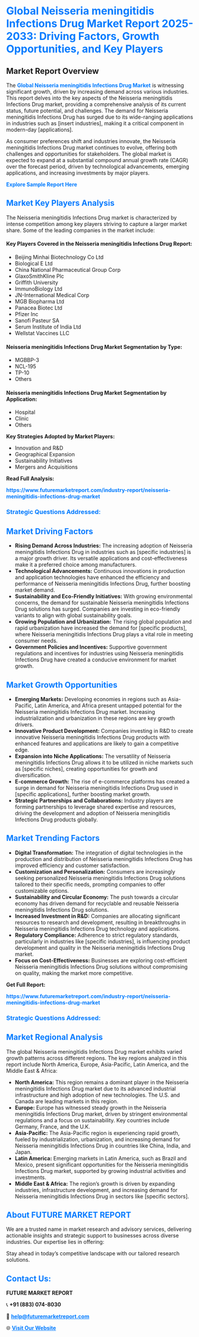 <h1 style="color: #007BFF;">Global Neisseria meningitidis Infections Drug Market Report 2025-2033: Driving Factors, Growth Opportunities, and Key Players</h1>

<section id="overview">
<h2>Market Report Overview</h2>
<p>The <a href="https://www.futuremarketreport.com/industry-report/neisseria-meningitidis-infections-drug-market" style="color: #007BFF; text-decoration: none;"><strong>Global Neisseria meningitidis Infections Drug Market</strong></a> is witnessing significant growth, driven by increasing demand across various industries. This report delves into the key aspects of the Neisseria meningitidis Infections Drug market, providing a comprehensive analysis of its current status, future potential, and challenges. The demand for Neisseria meningitidis Infections Drug has surged due to its wide-ranging applications in industries such as [insert industries], making it a critical component in modern-day [applications].</p>
<p>As consumer preferences shift and industries innovate, the Neisseria meningitidis Infections Drug market continues to evolve, offering both challenges and opportunities for stakeholders. The global market is expected to expand at a substantial compound annual growth rate (CAGR) over the forecast period, driven by technological advancements, emerging applications, and increasing investments by major players.</p>
</section>

<section id="overview">
<p><a href="https://www.futuremarketreport.com/request-sample/reportId=53880" style="color: #007BFF; text-decoration: none;"><strong>Explore Sample Report Here</strong></a></p>
</section>

<section id="key-players">
<h2 style="color: #007BFF;">Market Key Players Analysis</h2>
<p>The Neisseria meningitidis Infections Drug market is characterized by intense competition among key players striving to capture a larger market share. Some of the leading companies in the market include:</p>
<h4>Key Players Covered in the Neisseria meningitidis Infections Drug Report:</h4>
<ul><li>Beijing Minhai Biotechnology Co Ltd</li><li>Biological E Ltd</li><li>China National Pharmaceutical Group Corp</li><li>GlaxoSmithKline Plc</li><li>Griffith University</li><li>ImmunoBiology Ltd</li><li>JN-International Medical Corp</li><li>MGB Biopharma Ltd</li><li>Panacea Biotec Ltd</li><li>Pfizer Inc</li><li>Sanofi Pasteur SA</li><li>Serum Institute of India Ltd</li><li>Wellstat Vaccines LLC</li></ul>
<h4>Neisseria meningitidis Infections Drug Market Segmentation by Type:</h4>
<ul><li>MGBBP-3</li><li>NCL-195</li><li>TP-10</li><li>Others</li></ul>

<h4>Neisseria meningitidis Infections Drug Market Segmentation by Application:</h4>
<ul><li>Hospital</li><li>Clinic</li><li>Others</li></ul>
<p><strong>Key Strategies Adopted by Market Players:</strong></p>
<ul>
<li>Innovation and R&D</li>
<li>Geographical Expansion</li>
<li>Sustainability Initiatives</li>
<li>Mergers and Acquisitions</li>
</ul>
</section>

<section>
<p><strong>Read Full Analysis: </strong></p><a href="https://www.futuremarketreport.com/industry-report/neisseria-meningitidis-infections-drug-market" style="color: #007BFF; text-decoration: none;"><strong>https://www.futuremarketreport.com/industry-report/neisseria-meningitidis-infections-drug-market</strong></a>
<h3 style="color: #007BFF;">Strategic Questions Addressed:</h3>
</section>

<section id="driving-factors">
<h2 style="color: #007BFF;">Market Driving Factors</h2>
<ul>
<li><strong>Rising Demand Across Industries:</strong> The increasing adoption of Neisseria meningitidis Infections Drug in industries such as [specific industries] is a major growth driver. Its versatile applications and cost-effectiveness make it a preferred choice among manufacturers.</li>
<li><strong>Technological Advancements:</strong> Continuous innovations in production and application technologies have enhanced the efficiency and performance of Neisseria meningitidis Infections Drug, further boosting market demand.</li>
<li><strong>Sustainability and Eco-Friendly Initiatives:</strong> With growing environmental concerns, the demand for sustainable Neisseria meningitidis Infections Drug solutions has surged. Companies are investing in eco-friendly variants to align with global sustainability goals.</li>
<li><strong>Growing Population and Urbanization:</strong> The rising global population and rapid urbanization have increased the demand for [specific products], where Neisseria meningitidis Infections Drug plays a vital role in meeting consumer needs.</li>
<li><strong>Government Policies and Incentives:</strong> Supportive government regulations and incentives for industries using Neisseria meningitidis Infections Drug have created a conducive environment for market growth.</li>
</ul>
</section>

<section id="growth-opportunities">
<h2 style="color: #007BFF;">Market Growth Opportunities</h2>
<ul>
<li><strong>Emerging Markets:</strong> Developing economies in regions such as Asia-Pacific, Latin America, and Africa present untapped potential for the Neisseria meningitidis Infections Drug market. Increasing industrialization and urbanization in these regions are key growth drivers.</li>
<li><strong>Innovative Product Development:</strong> Companies investing in R&D to create innovative Neisseria meningitidis Infections Drug products with enhanced features and applications are likely to gain a competitive edge.</li>
<li><strong>Expansion into Niche Applications:</strong> The versatility of Neisseria meningitidis Infections Drug allows it to be utilized in niche markets such as [specific niches], creating opportunities for growth and diversification.</li>
<li><strong>E-commerce Growth:</strong> The rise of e-commerce platforms has created a surge in demand for Neisseria meningitidis Infections Drug used in [specific applications], further boosting market growth.</li>
<li><strong>Strategic Partnerships and Collaborations:</strong> Industry players are forming partnerships to leverage shared expertise and resources, driving the development and adoption of Neisseria meningitidis Infections Drug products globally.</li>
</ul>
</section>

<section id="trending-factors">
<h2 style="color: #007BFF;">Market Trending Factors</h2>
<ul>
<li><strong>Digital Transformation:</strong> The integration of digital technologies in the production and distribution of Neisseria meningitidis Infections Drug has improved efficiency and customer satisfaction.</li>
<li><strong>Customization and Personalization:</strong> Consumers are increasingly seeking personalized Neisseria meningitidis Infections Drug solutions tailored to their specific needs, prompting companies to offer customizable options.</li>
<li><strong>Sustainability and Circular Economy:</strong> The push towards a circular economy has driven demand for recyclable and reusable Neisseria meningitidis Infections Drug solutions.</li>
<li><strong>Increased Investment in R&D:</strong> Companies are allocating significant resources to research and development, resulting in breakthroughs in Neisseria meningitidis Infections Drug technology and applications.</li>
<li><strong>Regulatory Compliance:</strong> Adherence to strict regulatory standards, particularly in industries like [specific industries], is influencing product development and quality in the Neisseria meningitidis Infections Drug market.</li>
<li><strong>Focus on Cost-Effectiveness:</strong> Businesses are exploring cost-efficient Neisseria meningitidis Infections Drug solutions without compromising on quality, making the market more competitive.</li>
</ul>
</section>

<section>
<p><strong>Get Full Report: </strong></p><a href="https://www.futuremarketreport.com/industry-report/neisseria-meningitidis-infections-drug-market" style="color: #007BFF; text-decoration: none;"><strong>https://www.futuremarketreport.com/industry-report/neisseria-meningitidis-infections-drug-market</strong></a>
<h3 style="color: #007BFF;">Strategic Questions Addressed:</h3>
</section>


<section id="regional-analysis">
<h2 style="color: #007BFF;">Market Regional Analysis</h2>
<p>The global Neisseria meningitidis Infections Drug market exhibits varied growth patterns across different regions. The key regions analyzed in this report include North America, Europe, Asia-Pacific, Latin America, and the Middle East & Africa:</p>
<ul>
<li><strong>North America:</strong> This region remains a dominant player in the Neisseria meningitidis Infections Drug market due to its advanced industrial infrastructure and high adoption of new technologies. The U.S. and Canada are leading markets in this region.</li>
<li><strong>Europe:</strong> Europe has witnessed steady growth in the Neisseria meningitidis Infections Drug market, driven by stringent environmental regulations and a focus on sustainability. Key countries include Germany, France, and the U.K.</li>
<li><strong>Asia-Pacific:</strong> The Asia-Pacific region is experiencing rapid growth, fueled by industrialization, urbanization, and increasing demand for Neisseria meningitidis Infections Drug in countries like China, India, and Japan.</li>
<li><strong>Latin America:</strong> Emerging markets in Latin America, such as Brazil and Mexico, present significant opportunities for the Neisseria meningitidis Infections Drug market, supported by growing industrial activities and investments.</li>
<li><strong>Middle East & Africa:</strong> The region’s growth is driven by expanding industries, infrastructure development, and increasing demand for Neisseria meningitidis Infections Drug in sectors like [specific sectors].</li>
</ul>
</section>

<footer>
<h2 style="color: #007BFF;">About FUTURE MARKET REPORT</h2>
<p>We are a trusted name in market research and advisory services, delivering actionable insights and strategic support to businesses across diverse industries. Our expertise lies in offering:</p>

<p>Stay ahead in today’s competitive landscape with our tailored research solutions.</p>

<h2 style="color: #007BFF;">Contact Us:</h2>
<p><strong>FUTURE MARKET REPORT</strong></p>
<p>📞 <strong>+91 (883) 074-8030</strong></p>
<p>📧 <strong><a href="mailto:help@futuremarketreport.com" style="color: #007BFF;">help@futuremarketreport.com</a></strong></p>
<p>🌐 <strong><a href="https://www.futuremarketreport.com/" style="color: #007BFF;">Visit Our Website</a></strong></p>
</footer>